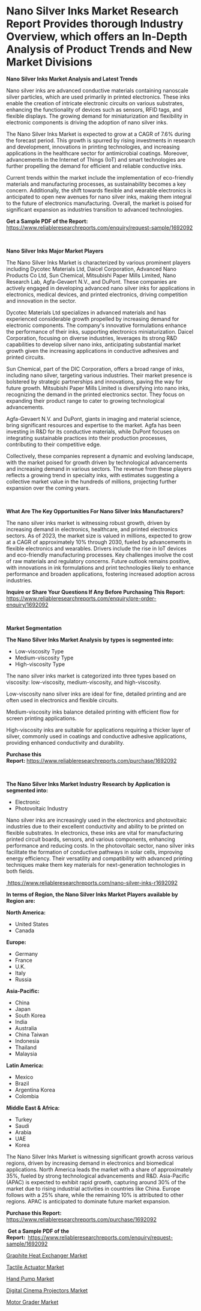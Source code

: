 <p><h1>Nano Silver Inks Market Research Report Provides thorough Industry Overview, which offers an In-Depth Analysis of Product Trends and New Market Divisions</h1></p><p><strong>Nano Silver Inks Market Analysis and Latest Trends</strong></p>
<p><p>Nano silver inks are advanced conductive materials containing nanoscale silver particles, which are used primarily in printed electronics. These inks enable the creation of intricate electronic circuits on various substrates, enhancing the functionality of devices such as sensors, RFID tags, and flexible displays. The growing demand for miniaturization and flexibility in electronic components is driving the adoption of nano silver inks.</p><p>The Nano Silver Inks Market is expected to grow at a CAGR of 7.6% during the forecast period. This growth is spurred by rising investments in research and development, innovations in printing technologies, and increasing applications in the healthcare sector for antimicrobial coatings. Moreover, advancements in the Internet of Things (IoT) and smart technologies are further propelling the demand for efficient and reliable conductive inks.</p><p>Current trends within the market include the implementation of eco-friendly materials and manufacturing processes, as sustainability becomes a key concern. Additionally, the shift towards flexible and wearable electronics is anticipated to open new avenues for nano silver inks, making them integral to the future of electronics manufacturing. Overall, the market is poised for significant expansion as industries transition to advanced technologies.</p></p>
<p><strong>Get a Sample PDF of the Report:&nbsp;</strong> <a href="https://www.reliableresearchreports.com/enquiry/request-sample/1692092?utm_campaign=1742&utm_medium=2&utm_source=Github&utm_content=ia&utm_term=19102024&utm_id=nano-silver-inks">https://www.reliableresearchreports.com/enquiry/request-sample/1692092</a></p>
<p>&nbsp;</p>
<p><strong>Nano Silver Inks Major Market Players</strong></p>
<p><p>The Nano Silver Inks Market is characterized by various prominent players including Dycotec Materials Ltd, Daicel Corporation, Advanced Nano Products Co Ltd, Sun Chemical, Mitsubishi Paper Mills Limited, Nano Research Lab, Agfa-Gevaert N.V., and DuPont. These companies are actively engaged in developing advanced nano silver inks for applications in electronics, medical devices, and printed electronics, driving competition and innovation in the sector.</p><p>Dycotec Materials Ltd specializes in advanced materials and has experienced considerable growth propelled by increasing demand for electronic components. The company's innovative formulations enhance the performance of their inks, supporting electronics miniaturization. Daicel Corporation, focusing on diverse industries, leverages its strong R&D capabilities to develop silver nano inks, anticipating substantial market growth given the increasing applications in conductive adhesives and printed circuits.</p><p>Sun Chemical, part of the DIC Corporation, offers a broad range of inks, including nano silver, targeting various industries. Their market presence is bolstered by strategic partnerships and innovations, paving the way for future growth. Mitsubishi Paper Mills Limited is diversifying into nano inks, recognizing the demand in the printed electronics sector. They focus on expanding their product range to cater to growing technological advancements.</p><p>Agfa-Gevaert N.V. and DuPont, giants in imaging and material science, bring significant resources and expertise to the market. Agfa has been investing in R&D for its conductive materials, while DuPont focuses on integrating sustainable practices into their production processes, contributing to their competitive edge.</p><p>Collectively, these companies represent a dynamic and evolving landscape, with the market poised for growth driven by technological advancements and increasing demand in various sectors. The revenue from these players reflects a growing trend in specialty inks, with estimates suggesting a collective market value in the hundreds of millions, projecting further expansion over the coming years.</p></p>
<p>&nbsp;</p>
<p><strong>What Are The Key Opportunities For Nano Silver Inks Manufacturers?</strong></p>
<p><p>The nano silver inks market is witnessing robust growth, driven by increasing demand in electronics, healthcare, and printed electronics sectors. As of 2023, the market size is valued in millions, expected to grow at a CAGR of approximately 10% through 2030, fueled by advancements in flexible electronics and wearables. Drivers include the rise in IoT devices and eco-friendly manufacturing processes. Key challenges involve the cost of raw materials and regulatory concerns. Future outlook remains positive, with innovations in ink formulations and print technologies likely to enhance performance and broaden applications, fostering increased adoption across industries.</p></p>
<p><strong>Inquire or Share Your Questions If Any Before Purchasing This Report:</strong> <a href="https://www.reliableresearchreports.com/enquiry/pre-order-enquiry/1692092?utm_campaign=1742&utm_medium=2&utm_source=Github&utm_content=ia&utm_term=19102024&utm_id=nano-silver-inks">https://www.reliableresearchreports.com/enquiry/pre-order-enquiry/1692092</a></p>
<p>&nbsp;</p>
<p><strong>Market Segmentation</strong></p>
<p><strong>The Nano Silver Inks Market Analysis by types is segmented into:</strong></p>
<p><ul><li>Low-viscosity Type</li><li>Medium-viscosity Type</li><li>High-viscosity Type</li></ul></p>
<p><p>The nano silver inks market is categorized into three types based on viscosity: low-viscosity, medium-viscosity, and high-viscosity. </p><p>Low-viscosity nano silver inks are ideal for fine, detailed printing and are often used in electronics and flexible circuits. </p><p>Medium-viscosity inks balance detailed printing with efficient flow for screen printing applications. </p><p>High-viscosity inks are suitable for applications requiring a thicker layer of silver, commonly used in coatings and conductive adhesive applications, providing enhanced conductivity and durability.</p></p>
<p><strong>Purchase this Report:&nbsp;</strong><a href="https://www.reliableresearchreports.com/purchase/1692092?utm_campaign=1742&utm_medium=2&utm_source=Github&utm_content=ia&utm_term=19102024&utm_id=nano-silver-inks">https://www.reliableresearchreports.com/purchase/1692092</a></p>
<p>&nbsp;</p>
<p><strong>The Nano Silver Inks Market Industry Research by Application is segmented into:</strong></p>
<p><ul><li>Electronic</li><li>Photovoltaic Industry</li></ul></p>
<p><p>Nano silver inks are increasingly used in the electronics and photovoltaic industries due to their excellent conductivity and ability to be printed on flexible substrates. In electronics, these inks are vital for manufacturing printed circuit boards, sensors, and various components, enhancing performance and reducing costs. In the photovoltaic sector, nano silver inks facilitate the formation of conductive pathways in solar cells, improving energy efficiency. Their versatility and compatibility with advanced printing techniques make them key materials for next-generation technologies in both fields.</p></p>
<p><a href="https://www.reliableresearchreports.com/nano-silver-inks-r1692092?utm_campaign=1742&utm_medium=2&utm_source=Github&utm_content=ia&utm_term=19102024&utm_id=nano-silver-inks">&nbsp;https://www.reliableresearchreports.com/nano-silver-inks-r1692092</a></p>
<p><strong>In terms of Region, the Nano Silver Inks Market Players available by Region are:</strong></p>
<p>
    <p> <strong> North America: </strong>
        <ul>
            <li>United States</li>
            <li>Canada</li>
        </ul>
        </p> 
    <p> <strong> Europe: </strong>
        <ul>
            <li>Germany</li>
            <li>France</li>
            <li>U.K.</li>
            <li>Italy</li>
            <li>Russia</li>
        </ul>
        </p> 
    <p> <strong> Asia-Pacific: </strong>
        <ul>
            <li>China</li>
            <li>Japan</li>
            <li>South Korea</li>
            <li>India</li>
            <li>Australia</li>
            <li>China Taiwan</li>
            <li>Indonesia</li>
            <li>Thailand</li>
            <li>Malaysia</li>
        </ul>
        </p> 
    <p> <strong> Latin America: </strong>
        <ul>
            <li>Mexico</li>
            <li>Brazil</li>
            <li>Argentina Korea</li>
            <li>Colombia</li>
        </ul>
        </p> 
    <p> <strong> Middle East & Africa: </strong>
        <ul>
            <li>Turkey</li>
            <li>Saudi</li>
            <li>Arabia</li>
            <li>UAE</li>
            <li>Korea</li>
        </ul>
    </p>
    </p>
<p><p>The Nano Silver Inks Market is witnessing significant growth across various regions, driven by increasing demand in electronics and biomedical applications. North America leads the market with a share of approximately 35%, fueled by strong technological advancements and R&D. Asia-Pacific (APAC) is expected to exhibit rapid growth, capturing around 30% of the market due to rising industrial activities in countries like China. Europe follows with a 25% share, while the remaining 10% is attributed to other regions. APAC is anticipated to dominate future market expansion.</p></p>
<p><strong>Purchase this Report: </strong><a href="https://www.reliableresearchreports.com/purchase/1692092?utm_campaign=1742&utm_medium=2&utm_source=Github&utm_content=ia&utm_term=19102024&utm_id=nano-silver-inks">https://www.reliableresearchreports.com/purchase/1692092</a></p>
<p>&nbsp;<strong>Get a Sample PDF of the Report:&nbsp;&nbsp;</strong><a href="https://www.reliableresearchreports.com/enquiry/request-sample/1692092?utm_campaign=1742&utm_medium=2&utm_source=Github&utm_content=ia&utm_term=19102024&utm_id=nano-silver-inks">https://www.reliableresearchreports.com/enquiry/request-sample/1692092</a></p>
<p><strong></strong></p>
<p><p><a href="https://www.linkedin.com/pulse/strategic-roadmap-success-global-graphite-heat-exchanger-market-x18oc?utm_campaign=1742&utm_medium=2&utm_source=Github&utm_content=ia&utm_term=19102024&utm_id=nano-silver-inks">Graphite Heat Exchanger Market</a></p><p><a href="https://www.linkedin.com/pulse/tactile-actuator-spectrum-usage-patterns-sector-evolution-2024-2031-o3lxc?utm_campaign=1742&utm_medium=2&utm_source=Github&utm_content=ia&utm_term=19102024&utm_id=nano-silver-inks">Tactile Actuator Market</a></p><p><a href="https://www.linkedin.com/pulse/insights-hand-pump-market-players-size-geographical-regions-rsq6c?utm_campaign=1742&utm_medium=2&utm_source=Github&utm_content=ia&utm_term=19102024&utm_id=nano-silver-inks">Hand Pump Market</a></p><p><a href="https://www.linkedin.com/pulse/global-digital-cinema-projectors-industry-analysis-share-growth-ewwpc?utm_campaign=1742&utm_medium=2&utm_source=Github&utm_content=ia&utm_term=19102024&utm_id=nano-silver-inks">Digital Cinema Projectors Market</a></p><p><a href="https://www.linkedin.com/pulse/global-motor-grader-industry-research-report-competitive-jjrzc?utm_campaign=1742&utm_medium=2&utm_source=Github&utm_content=ia&utm_term=19102024&utm_id=nano-silver-inks">Motor Grader Market</a></p></p>